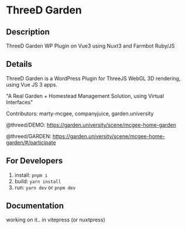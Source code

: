 # ThreeD Garden

## Description
ThreeD Garden WP Plugin on Vue3 using Nuxt3 and Farmbot Ruby/JS

## Details
ThreeD Garden is a WordPress Plugin for ThreeJS WebGL 3D rendering, using Vue JS 3 apps.

"A Real Garden + Homestead Management Solution, using Virtual Interfaces"

Contributors: marty-mcgee, companyjuice, garden.university

@threed/DEMO: https://garden.university/scene/mcgee-home-garden

@threed/GARDEN: https://garden.university/scene/mcgee-home-garden/#/participate

## For Developers
1. install: `pnpm i`
2. build: `yarn install`
3. run: `yarn dev` or `pnpm dev`

## Documentation
working on it.. in vitepress (or nuxtpress)
